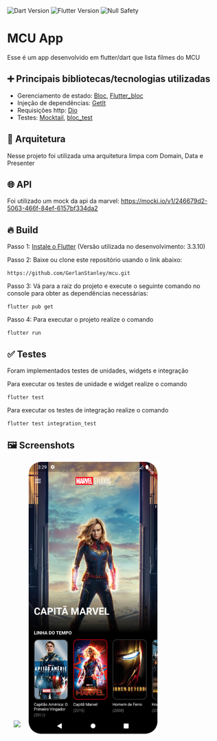 ![Dart Version](https://img.shields.io/static/v1?label=dart&message=2.18.6&color=00579d)
![Flutter Version](https://img.shields.io/static/v1?label=flutter&message=3.3.10&color=42a5f5)
![Null Safety](https://img.shields.io/static/v1?label=null-safety&message=done&color=success)

# MCU App
Esse é um app desenvolvido em flutter/dart que lista filmes do MCU

## ➕ Principais bibliotecas/tecnologias utilizadas
- Gerenciamento de estado: [Bloc](https://pub.dev/packages/bloc), [Flutter_bloc](https://pub.dev/packages/flutter_bloc)
- Injeção de dependências: [GetIt](https://pub.dev/packages/get_it)
- Requisições http: [Dio](https://pub.dev/packages/dio)
- Testes: [Mocktail](https://pub.dev/packages/mocktail), [bloc_test](https://pub.dev/packages/bloc_test)

## 📐 Arquitetura
Nesse projeto foi utilizada uma arquitetura limpa com Domain, Data e Presenter

## 🌐 API
Foi utilizado um mock da api da marvel: https://mocki.io/v1/246679d2-5063-466f-84ef-6157bf334da2

## 🔥 Build
Passo 1: [Instale o Flutter](https://docs.flutter.dev/get-started/install)
(Versão utilizada no desenvolvimento: 3.3.10)

Passo 2: Baixe ou clone este repositório usando o link abaixo:
```
https://github.com/GerlanStanley/mcu.git
```

Passo 3: Vá para a raiz do projeto e execute o seguinte comando no console para obter as dependências necessárias:
```
flutter pub get
```

Passo 4: Para executar o projeto realize o comando
```
flutter run
```

## ✅ Testes
Foram implementados testes de unidades, widgets e integração

Para executar os testes de unidade e widget realize o comando
```
flutter test
```

Para executar os testes de integração realize o comando
```
flutter test integration_test
```

## 🖼️ Screenshots
<p float="left">
    <img src="./screenshots/1.png" width="300" style="padding: 15px" />
    <img src="./screenshots/2.png" width="300" /> 
</p>